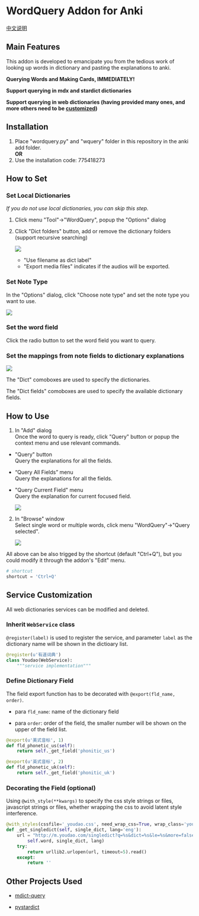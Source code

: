 # WordQuery Addon for Anki

[中文说明](README-CN.md)

## Main Features

This addon is developed to emancipate you from the tedious work of looking up words in dictionary and pasting the explanations to anki.

**Querying Words and Making Cards, IMMEDIATELY!**

**Support querying in mdx and stardict dictionaries**

**Support querying in web dictionaries (having provided many ones, and more others need to be [customized](#customize))**

## Installation

1. Place "wordquery.py" and "wquery" folder in this repository in the anki add folder.    
**OR**
2. Use the installation code: 775418273

## How to Set

### Set Local Dictionaries

*If you do not use local dictionaries, you can skip this step.*

1. Click menu "Tool"->"WordQuery", popup the "Options" dialog

2. Click "Dict folders" button, add or remove the dictionary folders (support recursive searching)

    ![](screenshots/add_dict_folders.png)

   - "Use filename as dict label"
   - "Export media files" indicates if the audios will be exported.


### Set Note Type

In the "Options" dialog, click "Choose note type" and set the note type you want to use.

![](screenshots/note_type.png)


### Set the word field

Click the radio button to set the word field you want to query.


### Set the mappings from note fields to dictionary explanations

![](screenshots/dicts.png)

The "Dict" comoboxes are used to specify the dictionaries.

The "Dict fields" comoboxes are used to specify the available dictionary fields.

## How to Use

1. In "Add" dialog   
Once the word to query is ready, click "Query" button or popup the context menu and use relevant commands.

* "Query" button  
Query the explanations for all the fields.
* “Query All Fields” menu  
Query the explanations for all the fields.
* "Query Current Field" menu  
Query the explanation for current focused field.

    ![](screenshots/editor.png)

2. In "Browse" window   
Select single word or multiple words, click menu "WordQuery"->"Query selected".

    ![](screenshots/browser.png)

All above can be also trigged by the shortcut (default "Ctrl+Q"), but you could modify it through the addon's "Edit" menu.  
```python
# shortcut
shortcut = 'Ctrl+Q'
```


## <a name="customize"></a>Service Customization

All web dictionaries services can be modified and deleted. 

### Inherit `WebService` class

```@register(label)``` is used to register the service, and parameter ```label``` as the dictionary name will be shown in the dictioary list.

```python
@register(u'有道词典')
class Youdao(WebService):
    """service implementation"""
```

### Define Dictionary Field

The field export function has to be decorated with ```@export(fld_name, order)```.

- para ```fld_name```: name of the dictionary field

- para ```order```: order of the field, the smaller number will be shown on the upper of the field list.

```python
@export(u'美式音标', 1)
def fld_phonetic_us(self):
    return self._get_field('phonitic_us')

@export(u'英式音标', 2)
def fld_phonetic_uk(self):
    return self._get_field('phonitic_uk')
```

### Decorating the Field (optional)

Using ```@with_style(**kwargs)``` to specify the css style strings or files, javascript strings or files, whether wrapping the css to avoid latent style interference.

```python
@with_styles(cssfile='_youdao.css', need_wrap_css=True, wrap_class='youdao')
def _get_singledict(self, single_dict, lang='eng'):
    url = "http://m.youdao.com/singledict?q=%s&dict=%s&le=%s&more=false" % (
        self.word, single_dict, lang)
    try:
        return urllib2.urlopen(url, timeout=5).read()
    except:
        return ''
```



## Other Projects Used

- [mdict-query](https://github.com/mmjang/mdict-query)

- [pystardict](https://github.com/lig/pystardict)


